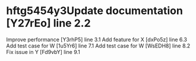 # hftg5454y3Update documentation [Y27rEo] line 2.2
Improve performance [Y3rhP5] line 3.1
Add feature for X [dxPo5z] line 6.3
Add test case for W [1u5Yr6] line 7.1
Add test case for W [WsEDH8] line 8.2
Fix issue in Y [Fd9vbY] line 9.1
